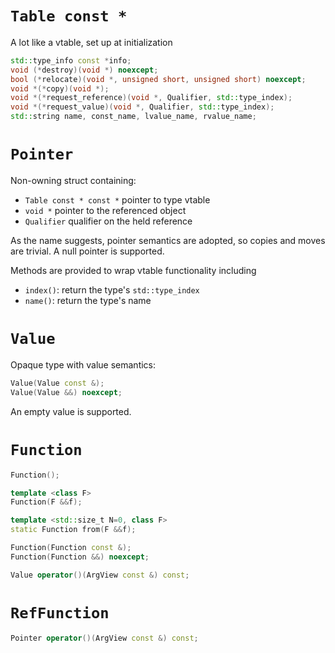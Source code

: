 # `Table const *`
A lot like a vtable, set up at initialization

```c++
std::type_info const *info;
void (*destroy)(void *) noexcept;
bool (*relocate)(void *, unsigned short, unsigned short) noexcept;
void *(*copy)(void *);
void *(*request_reference)(void *, Qualifier, std::type_index);
void *(*request_value)(void *, Qualifier, std::type_index);
std::string name, const_name, lvalue_name, rvalue_name;
```

# `Pointer`

Non-owning struct containing:
- `Table const * const *` pointer to type vtable
- `void *` pointer to the referenced object
- `Qualifier` qualifier on the held reference

As the name suggests, pointer semantics are adopted, so copies and moves are trivial. A null pointer is supported.

Methods are provided to wrap vtable functionality including
- `index()`: return the type's `std::type_index`
- `name()`: return the type's name

# `Value`

Opaque type with value semantics:
```c++
Value(Value const &);
Value(Value &&) noexcept;
```

An empty value is supported.

# `Function`
```c++
Function();

template <class F>
Function(F &&f);

template <std::size_t N=0, class F>
static Function from(F &&f);

Function(Function const &);
Function(Function &&) noexcept;

Value operator()(ArgView const &) const;
```

# `RefFunction`

```c++
Pointer operator()(ArgView const &) const;
```